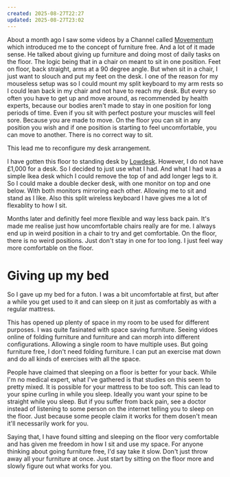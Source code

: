 ```yaml
---
created: 2025-08-27T22:27
updated: 2025-08-27T23:02
---
```


About a month ago I saw some videos by a Channel called [Movementum](https://www.youtube.com/@Movementum) which introduced me to the concept of furniture free. And a lot of it made sense. He talked about giving up furniture and doing most of daily tasks on the floor. The logic being that in a chair on meant to sit in one position. Feet on floor, back straight, arms at a 90 degree angle. But when sit in a chair, I just want to slouch and put my feet on the desk. I one of the reason for my mouseless setup was so I could mount my split keyboard to my arm rests so I could lean back in my chair and not have to reach my desk. But every so often you have to get up and move around, as recommended by health experts, because our bodies aren't made to stay in one position for long periods of time. Even if you sit with perfect posture your muscles will feel sore. Because you are made to move. On the floor you can sit in any position you wish and if one position is starting to feel uncomfortable, you can move to another. There is no correct way to sit.

This lead me to reconfigure my desk arrangement. 

I have gotten this floor to standing desk by [Lowdesk](https://lowdesk.com/products/2-leg-desk). However, I do not have £1,000 for a desk. So I decided to just use what I had. And what I had was a simple Ikea desk which I could remove the top of and add longer legs to it. So I could make a double decker desk, with one monitor on top and one below. With both monitors mirroring each other. Allowing me to sit and stand as I like. Also this split wireless keyboard I have gives me a lot of flexablity to how I sit. 

Months later and definitly feel more flexible and way less back pain. It's made me realise just how uncomfortable chairs really are for me. I always end up in weird position in a chair to try and get comfortable. On the floor, there is no weird positions. Just don't stay in one for too long. I just feel way more comfortable on the floor.

# Giving up my bed
So I gave up my bed for a futon. I was a bit uncomfortable at first, but after a while you get used to it and can sleep on it just as comfortably as with a regular mattress.

This has opened up plenty of space in my room to be used for different purposes. I was quite fasinated with space saving furniture. Seeing vidoes online of folding furniture and furniture and can morph into different configurations. Allowing a single room to have multiple uses. But going furniture free, I don't need folding furniture. I can put an exercise mat down and do all kinds of exercises with all the space.

People have claimed that sleeping on a floor is better for your back. While I'm no medical expert, what I've gathered is that studies on this seem to pretty mixed. It is possible for your mattress to be too soft. This can lead to your spine curling in while you sleep. Ideally you want your spine to be straight while you sleep. But if you suffer from back pain, see a doctor instead of listening to some person on the internet telling you to sleep on the floor. Just because some people claim it works for them dosen't mean it'll necessarily work for you.

Saying that, I have found sitting and sleeping on the floor very comfortable and has given me freedom in how I sit and use my space. For anyone thinking about going furniture free, I'd say take it slow. Don't just throw away all your furniture at once. Just start by sitting on the floor more and slowly figure out what works for you.
